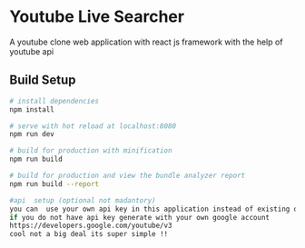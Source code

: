 # Youtube Live Searcher

A youtube clone  web application with react js framework with the help of youtube api
## Build Setup

``` bash
# install dependencies
npm install

# serve with hot reload at localhost:8080
npm run dev

# build for production with minification
npm run build

# build for production and view the bundle analyzer report
npm run build --report

#api  setup (optional not madantory) 
you can  use your own api key in this application instead of existing one
if you do not have api key generate with your own google account
https://developers.google.com/youtube/v3
cool not a big deal its super simple !!
```
